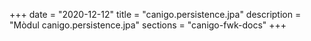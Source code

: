 +++
date        = "2020-12-12"
title       = "canigo.persistence.jpa"
description = "Mòdul canigo.persistence.jpa"
sections    = "canigo-fwk-docs"
+++